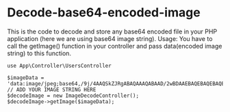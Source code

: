 # Decode-base64-encoded-image
This is the code to decode and store any base64 encoded file  in your PHP application (here we are using base64 image string).
Usage: You have to call the getImage() function in your controller and pass data(encoded image string) to this function.

    use App\Controller\UsersController

    $imageData = 'data:image/jpeg;base64,/9j/4AAQSkZJRgABAQAAAQABAAD/2wBDAAEBAQEBAQEBAQEBAQEBAQEBAQEBAQEBAQEBAQEBAQEBAQEBAQEBAQEBAQEBAQEBAQEBAQEBAQEBAQEBAQEBAQH/mQll+8'  // ADD YOUR IMAGE STRING HERE
    $decodeImage = new ImageDecodeController();
    $decodeImage->getImage($imageData); 
